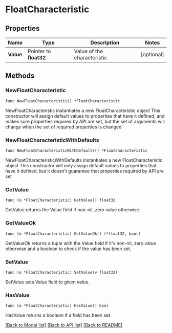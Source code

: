 # FloatCharacteristic

## Properties

Name | Type | Description | Notes
------------ | ------------- | ------------- | -------------
**Value** | Pointer to **float32** | Value of the characteristic | [optional] 

## Methods

### NewFloatCharacteristic

`func NewFloatCharacteristic() *FloatCharacteristic`

NewFloatCharacteristic instantiates a new FloatCharacteristic object
This constructor will assign default values to properties that have it defined,
and makes sure properties required by API are set, but the set of arguments
will change when the set of required properties is changed

### NewFloatCharacteristicWithDefaults

`func NewFloatCharacteristicWithDefaults() *FloatCharacteristic`

NewFloatCharacteristicWithDefaults instantiates a new FloatCharacteristic object
This constructor will only assign default values to properties that have it defined,
but it doesn't guarantee that properties required by API are set

### GetValue

`func (o *FloatCharacteristic) GetValue() float32`

GetValue returns the Value field if non-nil, zero value otherwise.

### GetValueOk

`func (o *FloatCharacteristic) GetValueOk() (*float32, bool)`

GetValueOk returns a tuple with the Value field if it's non-nil, zero value otherwise
and a boolean to check if the value has been set.

### SetValue

`func (o *FloatCharacteristic) SetValue(v float32)`

SetValue sets Value field to given value.

### HasValue

`func (o *FloatCharacteristic) HasValue() bool`

HasValue returns a boolean if a field has been set.


[[Back to Model list]](../README.md#documentation-for-models) [[Back to API list]](../README.md#documentation-for-api-endpoints) [[Back to README]](../README.md)


